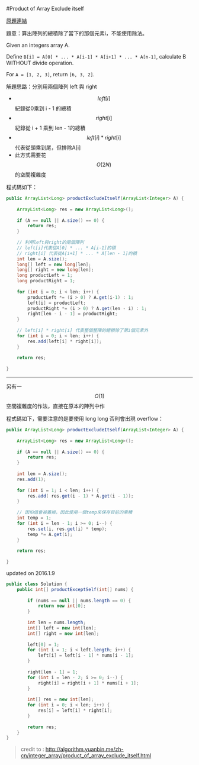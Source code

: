#Product of Array Exclude itself

[原題連結](http://www.lintcode.com/en/problem/product-of-array-exclude-itself/)

題意：算出陣列的總積除了當下的那個元素i，不能使用除法。


Given an integers array A.

Define ```B[i] = A[0] * ... * A[i-1] * A[i+1] * ... * A[n-1]```, calculate B WITHOUT divide operation.

For ```A = [1, 2, 3]```, return ```[6, 3, 2]```.


解題思路：分別用兩個陣列 left 與 right 
+ $$left[i]$$ 紀錄從0乘到 i - 1 的總積
+ $$right[i]$$ 紀錄從 i + 1 乘到 len - 1的總積
+ $$left[i] * right[i]$$ 代表從頭乘到尾，但排除A[i]
+ 此方式需要花 $$O(2N)$$的空間複雜度

程式碼如下：

```java
public ArrayList<Long> productExcludeItself(ArrayList<Integer> A) {
    
    ArrayList<Long> res = new ArrayList<Long>();
    
    if (A == null || A.size() == 0) {
        return res;
    }
    
    // 利用left與right的兩個陣列
    // left[i]代表從A[0] * ... * A[i-1]的積
    // right[i] 代表從A[i+1] * ... * A[len - 1]的積
    int len = A.size();
    long[] left = new long[len];
    long[] right = new long[len];
    long productLeft = 1;
    long productRight = 1;
    
    for (int i = 0; i < len; i++) {
        productLeft *= (i > 0) ? A.get(i-1) : 1;
        left[i] = productLeft;
        productRight *= (i > 0) ? A.get(len - i) : 1;
        right[len - i - 1] = productRight;
    }
    
    // left[i] * right[i] 代表整個整陣的總積除了第i個元素外
    for (int i = 0; i < len; i++) {
        res.add(left[i] * right[i]);
    }
    
    return res;
    
}
```

---
另有一 $$O(1)$$ 空間複雜度的作法，直接在原本的陣列中作

程式碼如下，需要注意的是要使用 long long 否則會出現 overflow：

```java
public ArrayList<Long> productExcludeItself(ArrayList<Integer> A) {
        
    ArrayList<Long> res = new ArrayList<Long>();
    
    if (A == null || A.size() == 0) {
        return res;
    }
    
    int len = A.size();
    res.add(1);
    
    for (int i = 1; i < len; i++) {
        res.add( res.get(i - 1) * A.get(i - 1));
    }
    
    // 因怕值會被蓋掉，因此使用一個temp來保存目前的乘積
    int temp = 1;
    for (int i = len - 1; i >= 0; i--) {
        res.set(i, res.get(i) * temp);
        temp *= A.get(i);
    }
    
    return res;
    
}
```

updated on 2016.1.9

```java
public class Solution {
    public int[] productExceptSelf(int[] nums) {
        
        if (nums == null || nums.length == 0) {
            return new int[0];
        }
        
        int len = nums.length;
        int[] left = new int[len];
        int[] right = new int[len];
        
        left[0] = 1;
        for (int i = 1; i < left.length; i++) {
            left[i] = left[i - 1] * nums[i - 1];
        }
        
        right[len - 1] = 1;
        for (int i = len - 2; i >= 0; i--) {
            right[i] = right[i + 1] * nums[i + 1];
        }
        
        int[] res = new int[len];
        for (int i = 0; i < len; i++) {
            res[i] = left[i] * right[i];
        }
        
        return res;
    }
}
```

>credit to : http://algorithm.yuanbin.me/zh-cn/integer_array/product_of_array_exclude_itself.html